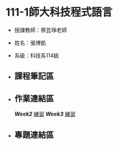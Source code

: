 # 111-1師大科技程式語言
* 授課教師：蔡芸琤老師  
* 姓名：張博凱  
* 系級：科技系114級  

* ## 課程筆記區  
* ## 作業連結區
    ***Week2***
    [練習](https://github.com/allen20021005/PL/blob/main/Week2-practice.ipynb)
    ***Week3***
    [練習](https://github.com/allen20021005/PL/blob/main/Week3_practice.ipynb)
* ## 專題連結區
